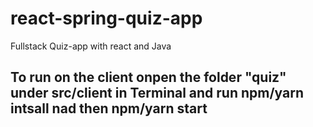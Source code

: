 # react-spring-quiz-app
Fullstack Quiz-app with react and Java

## To run on the client onpen the folder "quiz" under src/client in Terminal and run npm/yarn intsall nad then npm/yarn start

